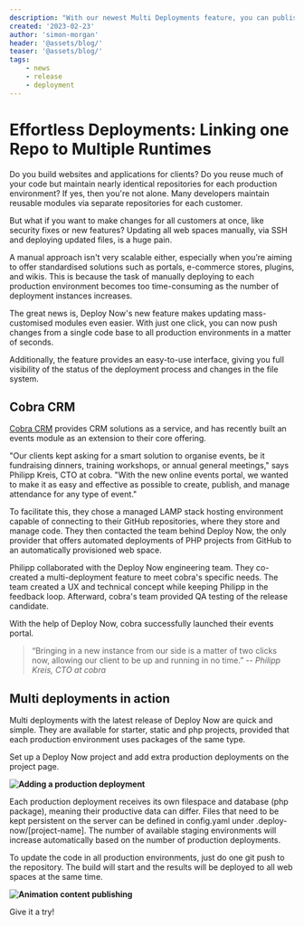 ```yaml
---
description: "With our newest Multi Deployments feature, you can publish to multiple productive instances with a single Git Push. Read how we worked on this feature together with our customer Cobra CRM"
created: '2023-02-23'
author: 'simon-morgan'
header: '@assets/blog/'
teaser: '@assets/blog/'
tags:
    - news
    - release
    - deployment
---
```

# Effortless Deployments: Linking one Repo to Multiple Runtimes

Do you build websites and applications for clients? Do you reuse much of your code but maintain nearly identical repositories for each production environment? If yes, then you're not alone. Many developers maintain reusable modules via separate repositories for each customer.

But what if you want to make changes for all customers at once, like security fixes or new features? Updating all web spaces manually, via SSH and deploying updated files, is a huge pain.

A manual approach isn't very scalable either, especially when you’re aiming to offer standardised solutions such as portals, e-commerce stores, plugins, and wikis. This is because the task of manually deploying to each production environment becomes too time-consuming as the number of deployment instances increases.

The great news is, Deploy Now's new feature makes updating mass-customised modules even easier. With just one click, you can now push changes from a single code base to all production environments in a matter of seconds. 

Additionally, the feature provides an easy-to-use interface, giving you full visibility of the status of the deployment process and changes in the file system.

## Cobra CRM

[Cobra CRM](https://www.cobra.de/) provides CRM solutions as a service, and has recently built an events module as an extension to their core offering. 

"Our clients kept asking for a smart solution to organise events, be it fundraising dinners, training workshops, or annual general meetings," says Philipp Kreis, CTO at cobra. "With the new online events portal, we wanted to make it as easy and effective as possible to create, publish, and manage attendance for any type of event." 

To facilitate this, they chose a managed LAMP stack hosting environment capable of connecting to their GitHub repositories, where they store and manage code. They then contacted the team behind Deploy Now, the only provider that offers automated deployments of PHP projects from GitHub to an automatically provisioned web space.

Philipp collaborated with the Deploy Now engineering team. They co-created a multi-deployment feature to meet cobra's specific needs. The team created a UX and technical concept while keeping Philipp in the feedback loop. Afterward, cobra's team provided QA testing of the release candidate. 

With the help of Deploy Now, cobra successfully launched their events portal. 

> “Bringing in a new instance from our side is a matter of two clicks now, allowing our client to be up and running in no time.” 
> -- <cite>Philipp Kreis, CTO at cobra</cite>

## Multi deployments in action

Multi deployments with the latest release of Deploy Now are quick and simple. They are available for starter, static and php projects, provided that each production environment uses packages of the same type. 

Set up a Deploy Now project and add extra production deployments on the project page. 

**![Adding a production deployment](/add-prod-deployment.png)**

Each production deployment receives its own filespace and database (php package), meaning their productive data can differ. Files that need to be kept persistent on the server can be defined in config.yaml under .deploy-now/[project-name]. The number of available staging environments will increase automatically based on the number of production deployments.

To update the code in all production environments, just do one git push to the repository. The build will start and the results will be deployed to all web spaces at the same time. 

**![Animation content publishing](/MultiDeployments.gif)**

Give it a try!
